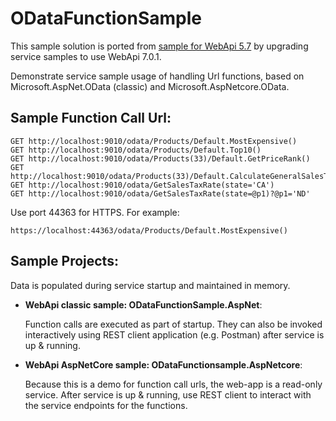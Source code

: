 # ODataFunctionSample

This sample solution is ported from [sample for WebApi 5.7](https://github.com/OData/ODataSamples/tree/master/WebApi/v4/ODataActionsSample) by upgrading service samples to use WebApi 7.0.1.

Demonstrate service sample usage of handling Url functions, based on Microsoft.AspNet.OData (classic) and Microsoft.AspNetcore.OData.

## Sample Function Call Url:
```
GET http://localhost:9010/odata/Products/Default.MostExpensive()
GET http://localhost:9010/odata/Products/Default.Top10()
GET http://localhost:9010/odata/Products(33)/Default.GetPriceRank()
GET http://localhost:9010/odata/Products(33)/Default.CalculateGeneralSalesTax(state='WA')
GET http://localhost:9010/odata/GetSalesTaxRate(state='CA')
GET http://localhost:9010/odata/GetSalesTaxRate(state=@p1)?@p1='ND'
```

Use port 44363 for HTTPS. For example: 
```
https://localhost:44363/odata/Products/Default.MostExpensive()
```


## Sample Projects:
Data is populated during service startup and maintained in memory.
	
- **WebApi classic sample: ODataFunctionSample.AspNet**:

	Function calls are executed as part of startup. They can also be invoked interactively using REST client application (e.g. Postman) after service is up & running.

- **WebApi AspNetCore sample: ODataFunctionsample.AspNetcore**:

	Because this is a demo for function call urls, the web-app is a read-only service. After service is up & running, use REST client to interact with the service endpoints for the functions.
